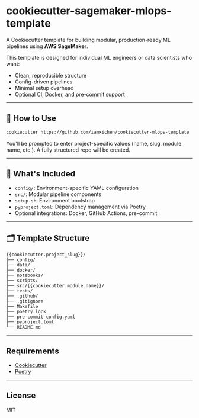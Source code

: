 # cookiecutter-sagemaker-mlops-template

A Cookiecutter template for building modular, production-ready ML pipelines using **AWS SageMaker**.

This template is designed for individual ML engineers or data scientists who want:

- Clean, reproducible structure
- Config-driven pipelines
- Minimal setup overhead
- Optional CI, Docker, and pre-commit support

---

## 🔧 How to Use

```bash
cookiecutter https://github.com/iamxichen/cookiecutter-mlops-template
```

You'll be prompted to enter project-specific values (name, slug, module name, etc.). A fully structured repo will be created.

---

## 🧱 What's Included

- `config/`: Environment-specific YAML configuration
- `src/`: Modular pipeline components
- `setup.sh`: Environment bootstrap
- `pyproject.toml`: Dependency management via Poetry
- Optional integrations: Docker, GitHub Actions, pre-commit

---

## 🗂 Template Structure

```
{{cookiecutter.project_slug}}/
├── config/
├── data/
├── docker/
├── notebooks/
├── scripts/
├── src/{{cookiecutter.module_name}}/
├── tests/
├── .github/
├── .gitignore
├── Makefile
├── poetry.lock
├── pre-commit-config.yaml
├── pyproject.toml
└── README.md
```

---

## Requirements

- [Cookiecutter](https://cookiecutter.readthedocs.io/en/latest/)
- [Poetry](https://python-poetry.org/)

---

## License

MIT
